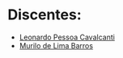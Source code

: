 # Discentes: <br/>
* [Leonardo Pessoa Cavalcanti](https://github.com/LeonardoPCavalvanti) <br/>
* [Murilo de Lima Barros](https://github.com/MuriloBarros304) 
